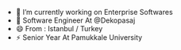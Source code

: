 - 🔭 I’m currently working on Enterprise Softwares
- 🌱 Software Engineer At @Dekopasaj
- 😄 From : Istanbul / Turkey
- ⚡ Senior Year At Pamukkale University

